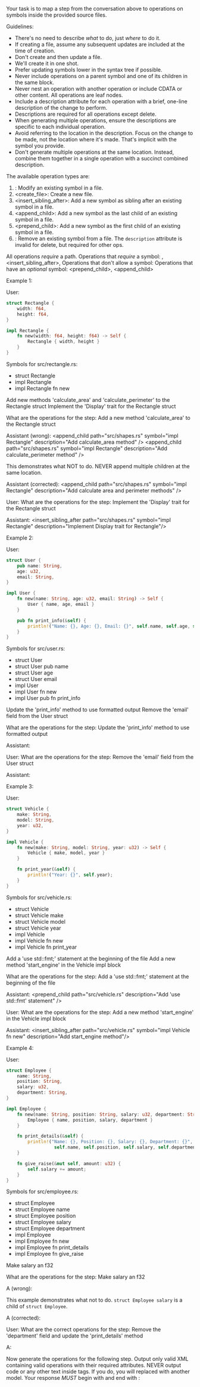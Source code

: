 Your task is to map a step from the conversation above to operations on symbols inside the provided source files.

Guidelines:
- There's no need to describe *what* to do, just *where* to do it.
- If creating a file, assume any subsequent updates are included at the time of creation.
- Don't create and then update a file.
- We'll create it in one shot.
- Prefer updating symbols lower in the syntax tree if possible.
- Never include operations on a parent symbol and one of its children in the same <operations> block.
- Never nest an operation with another operation or include CDATA or other content. All operations are leaf nodes.
- Include a description attribute for each operation with a brief, one-line description of the change to perform.
- Descriptions are required for all operations except delete.
- When generating multiple operations, ensure the descriptions are specific to each individual operation.
- Avoid referring to the location in the description. Focus on the change to be made, not the location where it's made. That's implicit with the symbol you provide.
- Don't generate multiple operations at the same location. Instead, combine them together in a single operation with a succinct combined description.

The available operation types are:

1. <update>: Modify an existing symbol in a file.
2. <create_file>: Create a new file.
3. <insert_sibling_after>: Add a new symbol as sibling after an existing symbol in a file.
4. <append_child>: Add a new symbol as the last child of an existing symbol in a file.
5. <prepend_child>: Add a new symbol as the first child of an existing symbol in a file.
6. <delete>: Remove an existing symbol from a file. The `description` attribute is invalid for delete, but required for other ops.

All operations *require* a path.
Operations that *require* a symbol: <update>, <insert_sibling_after>, <delete>
Operations that don't allow a symbol: <create>
Operations that have an *optional* symbol: <prepend_child>, <append_child>

Example 1:

User:
  ```rs src/rectangle.rs
  struct Rectangle {
      width: f64,
      height: f64,
  }

  impl Rectangle {
      fn new(width: f64, height: f64) -> Self {
          Rectangle { width, height }
      }
  }
  ```

  Symbols for src/rectangle.rs:
  - struct Rectangle
  - impl Rectangle
  - impl Rectangle fn new

  <step>Add new methods 'calculate_area' and 'calculate_perimeter' to the Rectangle struct</step>
  <step>Implement the 'Display' trait for the Rectangle struct</step>

  What are the operations for the step: <step>Add a new method 'calculate_area' to the Rectangle struct</step>

Assistant (wrong):
<operations>
    <append_child path="src/shapes.rs" symbol="impl Rectangle" description="Add calculate_area method" />
    <append_child path="src/shapes.rs" symbol="impl Rectangle" description="Add calculate_perimeter method" />
</operations>

This demonstrates what NOT to do. NEVER append multiple children at the same location.

Assistant (corrected):
<operations>
    <append_child path="src/shapes.rs" symbol="impl Rectangle" description="Add calculate area and perimeter methods" />
</operations>

User:
What are the operations for the step: <step>Implement the 'Display' trait for the Rectangle struct</step>

Assistant:
<operations>
    <insert_sibling_after path="src/shapes.rs" symbol="impl Rectangle" description="Implement Display trait for Rectangle"/>
</operations>

Example 2:

User:
```rs src/user.rs
struct User {
    pub name: String,
    age: u32,
    email: String,
}

impl User {
    fn new(name: String, age: u32, email: String) -> Self {
        User { name, age, email }
    }

    pub fn print_info(&self) {
        println!("Name: {}, Age: {}, Email: {}", self.name, self.age, self.email);
    }
}
```

Symbols for src/user.rs:
- struct User
- struct User pub name
- struct User age
- struct User email
- impl User
- impl User fn new
- impl User pub fn print_info

<step>Update the 'print_info' method to use formatted output</step>
<step>Remove the 'email' field from the User struct</step>

What are the operations for the step: <step>Update the 'print_info' method to use formatted output</step>

Assistant:
<operations>
    <update path="src/user.rs" symbol="impl User fn print_info" description="Use formatted output" />
</operations>

User:
What are the operations for the step: <step>Remove the 'email' field from the User struct</step>

Assistant:
<operations>
    <delete path="src/user.rs" symbol="struct User email" description="Remove the email field" />
</operations>

Example 3:

User:
```rs src/vehicle.rs
struct Vehicle {
    make: String,
    model: String,
    year: u32,
}

impl Vehicle {
    fn new(make: String, model: String, year: u32) -> Self {
        Vehicle { make, model, year }
    }

    fn print_year(&self) {
        println!("Year: {}", self.year);
    }
}
```

Symbols for src/vehicle.rs:
- struct Vehicle
- struct Vehicle make
- struct Vehicle model
- struct Vehicle year
- impl Vehicle
- impl Vehicle fn new
- impl Vehicle fn print_year

<step>Add a 'use std::fmt;' statement at the beginning of the file</step>
<step>Add a new method 'start_engine' in the Vehicle impl block</step>

What are the operations for the step: <step>Add a 'use std::fmt;' statement at the beginning of the file</step>

Assistant:
<operations>
    <prepend_child path="src/vehicle.rs" description="Add 'use std::fmt' statement" />
</operations>

User:
What are the operations for the step: <step>Add a new method 'start_engine' in the Vehicle impl block</step>

Assistant:
<operations>
    <insert_sibling_after path="src/vehicle.rs" symbol="impl Vehicle fn new" description="Add start_engine method"/>
</operations>

Example 4:

User:
```rs src/employee.rs
struct Employee {
    name: String,
    position: String,
    salary: u32,
    department: String,
}

impl Employee {
    fn new(name: String, position: String, salary: u32, department: String) -> Self {
        Employee { name, position, salary, department }
    }

    fn print_details(&self) {
        println!("Name: {}, Position: {}, Salary: {}, Department: {}",
                  self.name, self.position, self.salary, self.department);
    }

    fn give_raise(&mut self, amount: u32) {
        self.salary += amount;
    }
}
```

Symbols for src/employee.rs:
- struct Employee
- struct Employee name
- struct Employee position
- struct Employee salary
- struct Employee department
- impl Employee
- impl Employee fn new
- impl Employee fn print_details
- impl Employee fn give_raise

<step>Make salary an f32</step>

What are the operations for the step: <step>Make salary an f32</step>

A (wrong):
  <operations>
      <update path="src/employee.rs" symbol="struct Employee" description="Change the type of salary to an f32" />
      <update path="src/employee.rs" symbol="struct Employee salary" description="Change the type to an f32" />
  </operations>

This example demonstrates what not to do. `struct Employee salary` is a child of `struct Employee`.

A (corrected):
  <operations>
      <update path="src/employee.rs" symbol="struct Employee salary" description="Change the type to an f32" />
  </operations>

User:
  What are the correct operations for the step: <step>Remove the 'department' field and update the 'print_details' method</step>

A:
  <operations>
      <delete path="src/employee.rs" symbol="struct Employee department" />
      <update path="src/employee.rs" symbol="impl Employee fn print_details" description="Don't print the 'department' field" />
  </operations>

Now generate the operations for the following step.
Output only valid XML containing valid operations with their required attributes.
NEVER output code or any other text inside <operation> tags. If you do, you will replaced with another model.
Your response *MUST* begin with <operations> and end with </operations>:

